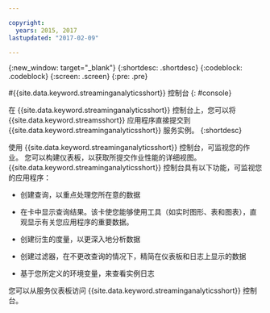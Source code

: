 ```yaml
---

copyright:
  years: 2015, 2017
lastupdated: "2017-02-09"

---
```


<!-- Attribute definitions --> 
{:new_window: target="_blank"}
{:shortdesc: .shortdesc}
{:codeblock: .codeblock}
{:screen: .screen}
{:pre: .pre}

#{{site.data.keyword.streaminganalyticsshort}} 控制台
{: #console}

在 {{site.data.keyword.streaminganalyticsshort}} 控制台上，您可以将 {{site.data.keyword.streamsshort}} 应用程序直接提交到 {{site.data.keyword.streaminganalyticsshort}} 服务实例。
{:shortdesc}

使用 {{site.data.keyword.streaminganalyticsshort}} 控制台，可监视您的作业。
您可以构建仪表板，以获取所提交作业性能的详细视图。
{{site.data.keyword.streaminganalyticsshort}} 控制台具有以下功能，可监视您的应用程序：


* 创建查询，以重点处理您所在意的数据
* 在卡中显示查询结果。该卡使您能够使用工具（如实时图形、表和图表），直观显示有关您应用程序的重要数据。

* 创建衍生的度量，以更深入地分析数据
* 创建过滤器，在不更改查询的情况下，精简在仪表板和日志上显示的数据
* 基于您所定义的环境变量，来查看实例日志

您可以从服务仪表板访问 {{site.data.keyword.streaminganalyticsshort}} 控制台。

